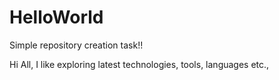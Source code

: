 # HelloWorld
Simple repository creation task!!

Hi All,
I like exploring latest technologies, tools, languages etc.,
